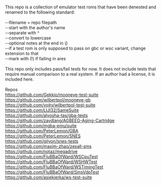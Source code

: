 This repo is a collection of emulator test roms that have been denested and renamed to the following standard:<br>
<br>
--filename = repo filepath<br>
--start with the author's name<br>
--separate with ^<br>
--convert to lowercase<br>
--optional notes at the end in ()<br>
--if a test rom is only supposed to pass on gbc or wsc variant, change extension to that<br>
--mark with (!) if failing in ares<br>
<br>
This repo only includes pass/fail tests for now. It does not include tests that require manual comparison to a real system. If an author had a license, it is included here.<br>
<br>
Repos<br>
https://github.com/Gekkio/mooneye-test-suite<br>
https://github.com/wilbertpol/mooneye-gb<br>
https://github.com/vojty/wilbertpol-test-suite<br>
https://github.com/LIJI32/SameSuite<br>
https://github.com/alyosha-tas/gba-tests<br>
https://github.com/zaydlang/AGBEEG-Aging-Cartridge<br>
https://github.com/mgba-emu/suite<br>
https://github.com/PeterLemon/GBA<br>
https://github.com/PeterLemon/SNES<br>
https://github.com/gilyon/snes-tests<br>
https://github.com/maxim-zhao/zexall-sms<br>
https://github.com/notaz/megadrive<br>
https://github.com/FluBBaOfWard/WSCpuTest<br>
https://github.com/FluBBaOfWard/WSHWTest<br>
https://github.com/FluBBaOfWard/WSTimingTest<br>
https://github.com/FluBBaOfWard/SmsVdpTest<br>
https://github.com/asiekierka/ws-test-suite<br>
